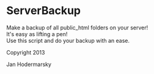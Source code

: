 ServerBackup
============

Make a backup of all public_html folders on your server!  	
It's easy as lifting a pen! 	
Use this script and do your backup with an ease.	

Copyright 2013 

Jan Hodermarsky 
